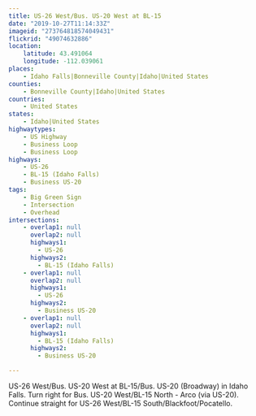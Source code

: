 ```yaml
---
title: US-26 West/Bus. US-20 West at BL-15
date: "2019-10-27T11:14:33Z"
imageid: "273764818574049431"
flickrid: "49074632886"
location:
    latitude: 43.491064
    longitude: -112.039061
places:
    - Idaho Falls|Bonneville County|Idaho|United States
counties:
    - Bonneville County|Idaho|United States
countries:
    - United States
states:
    - Idaho|United States
highwaytypes:
    - US Highway
    - Business Loop
    - Business Loop
highways:
    - US-26
    - BL-15 (Idaho Falls)
    - Business US-20
tags:
    - Big Green Sign
    - Intersection
    - Overhead
intersections:
    - overlap1: null
      overlap2: null
      highways1:
        - US-26
      highways2:
        - BL-15 (Idaho Falls)
    - overlap1: null
      overlap2: null
      highways1:
        - US-26
      highways2:
        - Business US-20
    - overlap1: null
      overlap2: null
      highways1:
        - BL-15 (Idaho Falls)
      highways2:
        - Business US-20

---
```

US-26 West/Bus. US-20 West at BL-15/Bus. US-20 (Broadway) in Idaho Falls.  Turn right for Bus. US-20 West/BL-15 North - Arco (via US-20).  Continue straight for US-26 West/BL-15 South/Blackfoot/Pocatello.